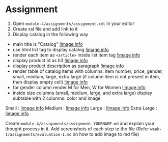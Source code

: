 # Assignment

1. Open `module-4/assignments/assignment.xml` in your editor
2. Create xsl file and add link to it
3. Display catalog in the following way

- main title is "Catalog"
[!image info](../assignments/Assets/Assignment/1.png)
- use html list tag to display catalog
[!image info](../assignments/Assets/Assignment/2.png)
- render each item as `<article>` inside list item tag
[!image info](../assignments/Assets/Assignment/3.png)
- display product id as h3
[!image info](../assignments/Assets/Assignment/4.png)
- display product description as paragraph
[!image info](../assignments/Assets/Assignment/5.png)
- render table of catalog items with columns: item number, price, gender, small, medium, large, extra large (if column item is not present in item, then display empty cell)
[!image info](../assignments/Assets/Assignment/6.png)
- for gender column render M for Men, W for Women
[!image info](../assignments/Assets/Assignment/7.png)
- inside size columns (small, medium, large, and extra large) display subtable with 2 columns: color and image

Small : [!image info](../assignments/Assets/Assignment/8_Small.png)
Medium : [!image info](../assignments/Assets/Assignment/8_Medium.png)
Large : [!image info](../assignments/Assets/Assignment/8_Large.png)
Extra Large : [!image info](../assignments/Assets/Assignment/8_ExtraLarge.png)

Create `module-4/assignments/assignment_YOURNAME.md` and explain your thought process in it. Add screenshots of each step to the file (Refer `week-1/assignments/evaluation-1.md` on how to add image to md file)
